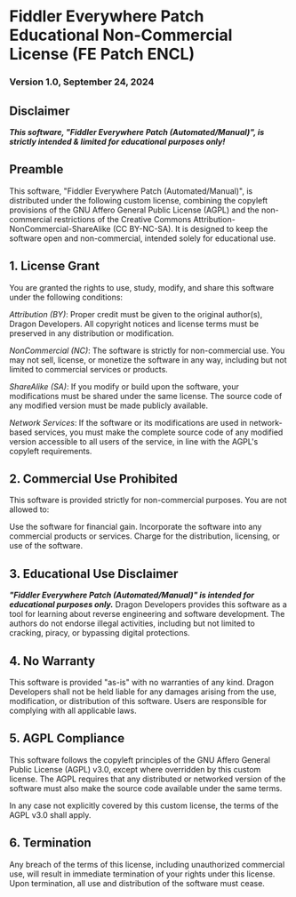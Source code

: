 # Fiddler Everywhere Patch Educational Non-Commercial License (FE Patch ENCL)
### Version 1.0, September 24, 2024

## Disclaimer
***This software, "Fiddler Everywhere Patch (Automated/Manual)", is strictly intended & limited for educational purposes only!***

## Preamble
This software, "Fiddler Everywhere Patch (Automated/Manual)", is distributed under the following custom license, combining the copyleft provisions of the GNU Affero General Public License (AGPL) and the non-commercial restrictions of the Creative Commons Attribution-NonCommercial-ShareAlike (CC BY-NC-SA). It is designed to keep the software open and non-commercial, intended solely for educational use.

## 1. License Grant
You are granted the rights to use, study, modify, and share this software under the following conditions:

*Attribution (BY)*: Proper credit must be given to the original author(s), Dragon Developers. All copyright notices and license terms must be preserved in any distribution or modification.

*NonCommercial (NC)*: The software is strictly for non-commercial use. You may not sell, license, or monetize the software in any way, including but not limited to commercial services or products.

*ShareAlike (SA)*: If you modify or build upon the software, your modifications must be shared under the same license. The source code of any modified version must be made publicly available.

*Network Services*: If the software or its modifications are used in network-based services, you must make the complete source code of any modified version accessible to all users of the service, in line with the AGPL's copyleft requirements.

## 2. Commercial Use Prohibited
This software is provided strictly for non-commercial purposes. You are not allowed to:

Use the software for financial gain.
Incorporate the software into any commercial products or services.
Charge for the distribution, licensing, or use of the software.

## 3. Educational Use Disclaimer
***"Fiddler Everywhere Patch (Automated/Manual)" is intended for educational purposes only.*** Dragon Developers provides this software as a tool for learning about reverse engineering and software development. The authors do not endorse illegal activities, including but not limited to cracking, piracy, or bypassing digital protections.

## 4. No Warranty
This software is provided "as-is" with no warranties of any kind. Dragon Developers shall not be held liable for any damages arising from the use, modification, or distribution of this software. Users are responsible for complying with all applicable laws.

## 5. AGPL Compliance
This software follows the copyleft principles of the GNU Affero General Public License (AGPL) v3.0, except where overridden by this custom license. The AGPL requires that any distributed or networked version of the software must also make the source code available under the same terms.

In any case not explicitly covered by this custom license, the terms of the AGPL v3.0 shall apply.

## 6. Termination
Any breach of the terms of this license, including unauthorized commercial use, will result in immediate termination of your rights under this license. Upon termination, all use and distribution of the software must cease.
